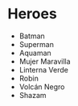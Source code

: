 # Heroes

* Batman
* Superman
* Aquaman
* Mujer Maravilla
* Linterna Verde
* Robin
* Volcán Negro
* Shazam
